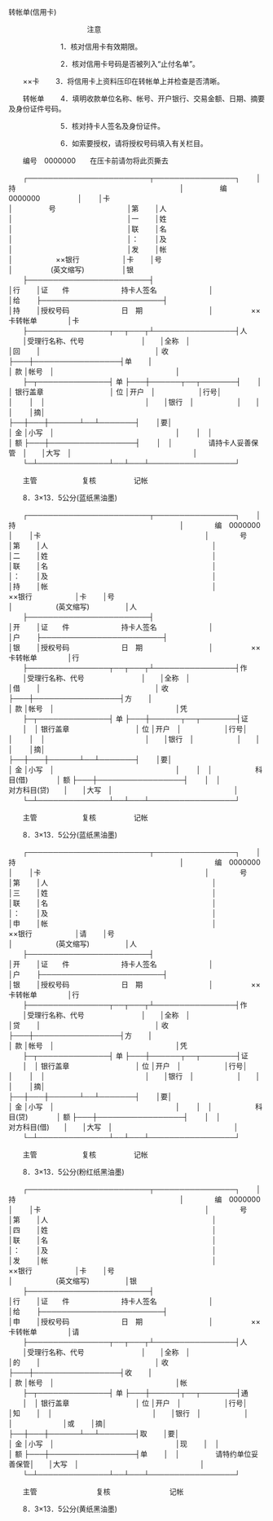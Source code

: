 



转帐单(信用卡)



 

　　　　　　　　　　　注意

　　　　　　　 1．核对信用卡有效期限。

　　　　　　　 2．核对信用卡号码是否被列入“止付名单”。

　　××卡　　 3．将信用卡上资料压印在转帐单上并检查是否清晰。

　　转帐单　　 4．填明收款单位名称、帐号、开户银行、交易金额、日期、摘要及身份证件号码。

　　　　　　　 5．核对持卡人签名及身份证件。

　　　　　　　 6．如索要授权，请将授权号码填入有关栏目。

　　编号　0000000　　在压卡前请勿将此页撕去


　　┌────────────────────────┬────────────────┐
　　│持　　　　　　　　　　　　　　　　　　　　　　　│　　　　　编　0000000　　　　　 │
　　│卡　　　　　　　　　　　　　　　　　　　　　　　│　　　　　号　　　　　　　　　　│第
　　│人　　　　　　　　　　　　　　　　　　　　　　　│　　　　　　　　　　　　　　　　│一
　　│姓　　　　　　　　　　　　　　　　　　　　　　　│　　　　　　　　　　　　　　　　│联
　　│名　　　　　　　　　　　　　　　　　　　　　　　│　　　　　　　　　　　　　　　　│：
　　│及　　　　　　　　　　　　　　　　　　　　　　　│　　　　　　　　　　　　　　　　│发
　　│帐　　　　　　　　　　　　　　　　　　　　　　　│　　　　　　××银行　　　　　　│卡
　　│号　　　　　　　　　　　　　　　　　　　　　　　│　　　　　 (英文缩写)　　　　　 │银
　　├────────────────────────┤　　　　　　　　　　　　　　　　│行
　　│证　　件　　　　　　　 持卡人签名　　　　　　　 │　　　　　　　　　　　　　　　　│给
　　├────────────────────────┤　　　　　　　　　　　　　　　　│持
　　│授权号码　　　　　　　 日　期　　　　　　　　　 │　　　　　 ××卡转帐单　　　　 │卡
　　├────────────────┬──┬───┬┴────────────────┤人
　　│受理行名称、代号　　　　　　　　│　　│全称　│　　　　　　　　　　　　　　　　　│回
　　│　　　　　　　　　　　　　　　　│ 收 ├───┼─────────────────┤单
　　│　　　　　　　　　　　　　　　　│ 款 │帐号　│　　　　　　　　　　　　　　　　　│
　　├─┬──────────────┤ 单 ├───┼──────┬──┬───────┤
　　│　│ 银行盖章　　　　　　　　　 │ 位 │开户　│　　　　　　│行号│　　　　　　　│
　　│　│　　　　　　　　　　　　　　│　　│银行　│　　　　　　│　　│　　　　　　　│
　　│摘│　　　　　　　　　　　　　　├──┼───┼──────┴──┴───────┤
　　│要│　　　　　　　　　　　　　　│ 金 │小写　│　　　　　　　　　　　　　　　　　│
　　│　│　　　　　　　　　　　　　　│ 额 ├───┼─────────────────┤
　　│　│　　　　　请持卡人妥善保管　│　　│大写　│　　　　　　　　　　　　　　　　　│
　　└─┴──────────────┴──┴───┴─────────────────┘
　　


　　主管　　　　　　 复核　　　　　 记帐

　　8．3×13．5公分(蓝纸黑油墨)


　　┌────────────────────────┬────────────────┐
　　│持　　　　　　　　　　　　　　　　　　　　　　　│　　　　 编　0000000　　　　　　│
　　│卡　　　　　　　　　　　　　　　　　　　　　　　│　　　　 号　　　　　　　　　　 │第
　　│人　　　　　　　　　　　　　　　　　　　　　　　│　　　　　　　　　　　　　　　　│二
　　│姓　　　　　　　　　　　　　　　　　　　　　　　│　　　　　　　　　　　　　　　　│联
　　│名　　　　　　　　　　　　　　　　　　　　　　　│　　　　　　　　　　　　　　　　│：
　　│及　　　　　　　　　　　　　　　　　　　　　　　│　　　　　　　　　　　　　　　　│持
　　│帐　　　　　　　　　　　　　　　　　　　　　　　│　　　　　　××银行　　　　　　│卡
　　│号　　　　　　　　　　　　　　　　　　　　　　　│　　　　　　(英文缩写)　　　　　│人
　　├────────────────────────┤　　　　　　　　　　　　　　　　│开
　　│证　　件　　　　　　　 持卡人签名　　　　　　　 │　　　　　　　　　　　　　　　　│户
　　├────────────────────────┤　　　　　　　　　　　　　　　　│银
　　│授权号码　　　　　　　 日　期　　　　　　　　　 │　　　　　 ××卡转帐单　　　　 │行
　　├────────────────┬──┬───┬┴────────────────┤作
　　│受理行名称、代号　　　　　　　　│　　│全称　│　　　　　　　　　　　　　　　　　│借
　　│　　　　　　　　　　　　　　　　│ 收 ├───┼─────────────────┤方
　　│　　　　　　　　　　　　　　　　│ 款 │帐号　│　　　　　　　　　　　　　　　　　│凭
　　├─┬──────────────┤ 单 ├───┼──────┬──┬───────┤证
　　│　│ 银行盖章　　　　　　　　　 │ 位 │开户　│　　　　　　│行号│　　　　　　　│
　　│　│　　　　　　　　　　　　　　│　　│银行　│　　　　　　│　　│　　　　　　　│
　　│摘│　　　　　　　　　　　　　　├──┼───┼──────┴──┴───────┤
　　│要│　　　　　　　　　　　　　　│ 金 │小写　│　　　　　　　　　　　　　　　　　│
　　│　│　　　　　　科目(借)　　　　│ 额 ├───┼─────────────────┤
　　│　│　　　　　　对方科目(贷)　　│　　│大写　│　　　　　　　　　　　　　　　　　│
　　└─┴──────────────┴──┴───┴─────────────────┘
　　


　　主管　　　　　　 复核　　　　　 记帐

　　8．3×13．5公分(蓝纸黑油墨)


　　┌────────────────────────┬────────────────┐
　　│持　　　　　　　　　　　　　　　　　　　　　　　│　　　　 编　0000000　　　　　　│
　　│卡　　　　　　　　　　　　　　　　　　　　　　　│　　　　 号　　　　　　　　　　 │第
　　│人　　　　　　　　　　　　　　　　　　　　　　　│　　　　　　　　　　　　　　　　│三
　　│姓　　　　　　　　　　　　　　　　　　　　　　　│　　　　　　　　　　　　　　　　│联
　　│名　　　　　　　　　　　　　　　　　　　　　　　│　　　　　　　　　　　　　　　　│：
　　│及　　　　　　　　　　　　　　　　　　　　　　　│　　　　　　　　　　　　　　　　│申
　　│帐　　　　　　　　　　　　　　　　　　　　　　　│　　　　　　××银行　　　　　　│请
　　│号　　　　　　　　　　　　　　　　　　　　　　　│　　　　　　(英文缩写)　　　　　│人
　　├────────────────────────┤　　　　　　　　　　　　　　　　│开
　　│证　　件　　　　　　　 持卡人签名　　　　　　　 │　　　　　　　　　　　　　　　　│户
　　├────────────────────────┤　　　　　　　　　　　　　　　　│银
　　│授权号码　　　　　　　 日　期　　　　　　　　　 │　　　　　 ××卡转帐单　　　　 │行
　　├────────────────┬──┬───┬┴────────────────┤作
　　│受理行名称、代号　　　　　　　　│　　│全称　│　　　　　　　　　　　　　　　　　│贷
　　│　　　　　　　　　　　　　　　　│ 收 ├───┼─────────────────┤方
　　│　　　　　　　　　　　　　　　　│ 款 │帐号　│　　　　　　　　　　　　　　　　　│凭
　　├─┬──────────────┤ 单 ├───┼──────┬──┬───────┤证
　　│　│ 银行盖章　　　　　　　　　 │ 位 │开户　│　　　　　　│行号│　　　　　　　│
　　│　│　　　　　　　　　　　　　　│　　│银行　│　　　　　　│　　│　　　　　　　│
　　│摘│　　　　　　　　　　　　　　├──┼───┼──────┴──┴───────┤
　　│要│　　　　　　　　　　　　　　│ 金 │小写　│　　　　　　　　　　　　　　　　　│
　　│　│　　　　　　科目(贷)　　　　│ 额 ├───┼─────────────────┤
　　│　│　　　　　　对方科目(借)　　│　　│大写　│　　　　　　　　　　　　　　　　　│
　　└─┴──────────────┴──┴───┴─────────────────┘
　　


　　主管　　　　　　 复核　　　　　 记帐

　　8．3×13．5公分(粉红纸黑油墨)


　　┌────────────────────────┬────────────────┐
　　│持　　　　　　　　　　　　　　　　　　　　　　　│　　　　 编　0000000　　　　　　│
　　│卡　　　　　　　　　　　　　　　　　　　　　　　│　　　　 号　　　　　　　　　　 │第
　　│人　　　　　　　　　　　　　　　　　　　　　　　│　　　　　　　　　　　　　　　　│四
　　│姓　　　　　　　　　　　　　　　　　　　　　　　│　　　　　　　　　　　　　　　　│联
　　│名　　　　　　　　　　　　　　　　　　　　　　　│　　　　　　　　　　　　　　　　│：
　　│及　　　　　　　　　　　　　　　　　　　　　　　│　　　　　　　　　　　　　　　　│发
　　│帐　　　　　　　　　　　　　　　　　　　　　　　│　　　　　　××银行　　　　　　│卡
　　│号　　　　　　　　　　　　　　　　　　　　　　　│　　　　　　(英文缩写)　　　　　│银
　　├────────────────────────┤　　　　　　　　　　　　　　　　│行
　　│证　　件　　　　　　　 持卡人签名　　　　　　　 │　　　　　　　　　　　　　　　　│给
　　├────────────────────────┤　　　　　　　　　　　　　　　　│申
　　│授权号码　　　　　　　 日　期　　　　　　　　　 │　　　　　 ××卡转帐单　　　　 │请
　　├────────────────┬──┬───┬┴────────────────┤人
　　│受理行名称、代号　　　　　　　　│　　│全称　│　　　　　　　　　　　　　　　　　│的
　　│　　　　　　　　　　　　　　　　│ 收 ├───┼─────────────────┤收
　　│　　　　　　　　　　　　　　　　│ 款 │帐号　│　　　　　　　　　　　　　　　　　│帐
　　├─┬──────────────┤ 单 ├───┼──────┬──┬───────┤通
　　│　│ 银行盖章　　　　　　　　　 │ 位 │开户　│　　　　　　│行号│　　　　　　　│知
　　│　│　　　　　　　　　　　　　　│　　│银行　│　　　　　　│　　│　　　　　　　│或
　　│摘│　　　　　　　　　　　　　　├──┼───┼──────┴──┴───────┤取
　　│要│　　　　　　　　　　　　　　│ 金 │小写　│　　　　　　　　　　　　　　　　　│现
　　│　│　　　　　　　　　　　　　　│ 额 ├───┼─────────────────┤单
　　│　│　　　　　请特约单位妥善保管│　　│大写　│　　　　　　　　　　　　　　　　　│
　　└─┴──────────────┴──┴───┴─────────────────┘
　　


　　主管　　　　　　　　 复核　　　　　　　　 记帐

　　8．3×13．5公分(黄纸黑油墨)

　　